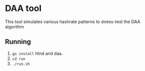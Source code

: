 # DAA tool

This tool simulates various hashrate patterns to stress-test the DAA algorithm 

## Running

1. `go install` htnd and daa.
2. `cd run`
3. `./run.sh`


